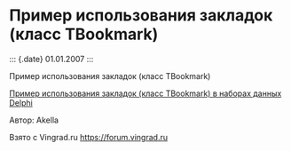 Пример использования закладок (класс TBookmark)
===============================================

::: {.date}
01.01.2007
:::

Пример использования закладок (класс TBookmark)

[Пример использования закладок (класс TBookmark) в наборах данных
Delphi](/zip/14_3.zip)

Автор: Akella

Взято с Vingrad.ru <https://forum.vingrad.ru>
